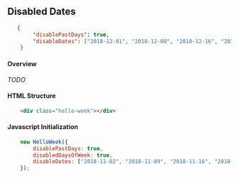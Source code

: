 ## Disabled Dates

```json
   {
        "disablePastDays": true,
        "disableDates": ["2018-12-01", "2018-12-08", "2018-12-16", "2018-12-21", "2018-12-23", "2018-12-28"]
    }
```

#### Overview
_TODO_

#### HTML Structure
```html
    <div class="hello-week"></div>
```

#### Javascript Initialization
```js
    new HelloWeek({
        disablePastDays: true,
        disabledDaysOfWeek: true,
        disableDates: ["2018-11-02", "2018-11-09", "2018-11-16", "2018-11-23"]
    });
```

